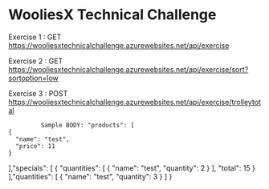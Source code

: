 # WooliesX Technical Challenge

Exercise 1 : GET https://wooliesxtechnicalchallenge.azurewebsites.net/api/exercise

Exercise 2 : GET https://wooliesxtechnicalchallenge.azurewebsites.net/api/exercise/sort?sortoption=low

Exercise 3 : POST https://wooliesxtechnicalchallenge.azurewebsites.net/api/exercise/trolleytotal
            
             Sample BODY: "products": [
    {
      "name": "test",
      "price": 11
    }
  ],"specials": [
    {
      "quantities": [
        {
          "name": "test",
          "quantity": 2
        }
      ],
      "total": 15
    }
  ],"quantities": [
    {
      "name": "test",
      "quantity": 3
    }
  ]
}
  
  
  

